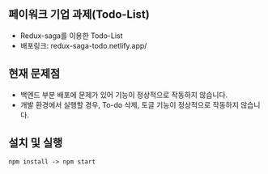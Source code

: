 ## 페이워크 기업 과제(Todo-List)
- Redux-saga를 이용한 Todo-List
- 배포링크: redux-saga-todo.netlify.app/

## 현재 문제점
- 백엔드 부분 배포에 문제가 있어 기능이 정상적으로 작동하지 않습니다.
- 개발 환경에서 실행할 경우, To-do 삭제, 토글 기능이 정상적으로 작동하지 않습니다. 

## 설치 및 실행
`npm install -> npm start` 
